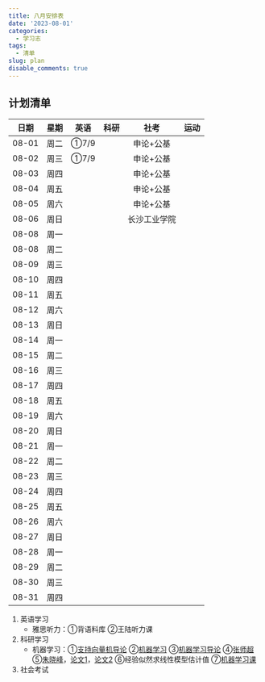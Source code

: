 ```yaml
---
title: 八月安排表
date: '2023-08-01'
categories:
  - 学习志
tags:
  - 清单
slug: plan
disable_comments: true
---
```




## 计划清单 
|  日期  |星期 | 英语 | 科研 | 社考 |运动|
| :------: | :------: | :------: | :------: | :------: |:------: |
| 08-01 | 周二 | ①7/9 |  | 申论+公基 |  |
| 08-02 | 周三 | ①7/9 |  | 申论+公基 |  |
| 08-03 | 周四 |  |  | 申论+公基 |  |
| 08-04 | 周五 |  |  | 申论+公基 |  |
| 08-05 | 周六 |  |  | 申论+公基 |  |
| 08-06 | 周日 |  |  | 长沙工业学院 |  |
| 08-08 | 周一 |  |  |  |  |
| 08-08 | 周二 |  |  |  |  |
| 08-09 | 周三 |  |  |  |  |
| 08-10 | 周四 |  |  |  |  |
| 08-11 | 周五 |  |  |  |  |
| 08-12 | 周六 |  |  |  |  |
| 08-13 | 周日 |  |  |  |  |
| 08-14 | 周一 |  |  |  |  |
| 08-15 | 周二 |  |  |  |  |
| 08-16 | 周三 |  |  |  |  |
| 08-17 | 周四 |  |  |  |  |
| 08-18 | 周五 |  |  |  |  |
| 08-19 | 周六 |  |  |  |  |
| 08-20 | 周日 |  |  |  |  |
| 08-21 | 周一 |  |  |  |  |
| 08-22 | 周二 |  |  |  |  |
| 08-23 | 周三 |  |  |  |  |
| 08-24 | 周四 |  |  |  |  |
| 08-25 | 周五 |  |  |  |  |
| 08-26 | 周六 |  |  |  |  |
| 08-27 | 周日 |  |  |  |  |
| 08-28 | 周一 |  |  |  |  |
| 08-29 | 周二 |  |  |  |  |
| 08-30 | 周三 |  |  |  |  |
| 08-31 | 周四 |  |  |  |  |

1. 英语学习
    - 雅思听力：①背语料库 ②王陆听力课
2. 科研学习
    - 机器学习：①[支持向量机导论](/papers/QinRecom/支持向量机导论.pdf) ②[机器学习](/papers/QinRecom/机器学习.pdf) ③[机器学习导论](https://pan.baidu.com/s/18m7YJECFCvtaxidqjjqz_w?pwd=1234) ④[张师超](http://www.globalauthorid.com/WebPortal/AuthorView?wd=GAID10125982&rc=37037A)   
      ⑤[朱晓峰](http://www.globalauthorid.com/WebPortal/AuthorView?wd=GAID10127811&rc=013F3E)，[论文1](/papers/QinRecom/ZhuXF-1.pdf)，[论文2](/papers/QinRecom/ZhuXF-2.pdf) ⑥经验似然求线性模型估计值 ⑦[机器学习课](https://edu.csdn.net/course/detail/31616?spm=1003.2449.3001.8293.1) 
3. 社会考试